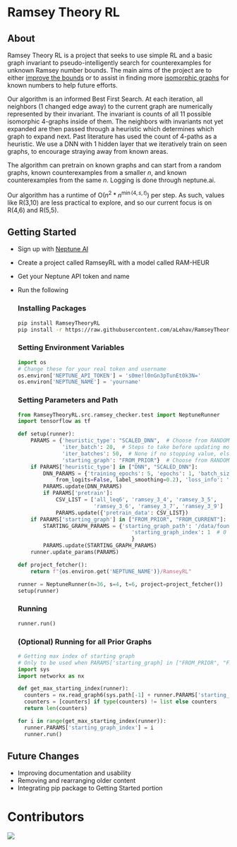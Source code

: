 # Ramsey Theory RL

## About
Ramsey Theory RL is a project that seeks to use simple RL and a basic graph invariant to pseudo-intelligently search for counterexamples for unknown Ramsey number bounds. The main aims of the project are to either [improve the bounds](https://en.wikipedia.org/wiki/Ramsey%27s_theorem) or to assist in finding more [isomorphic graphs](https://users.cecs.anu.edu.au/~bdm/data/ramsey.html) for known numbers to help future efforts. 

Our algorithm is an informed Best First Search. At each iteration, all neighbors (1 changed edge away) to the current graph are numerically represented by their invariant. The invariant is counts of all 11 possible isomorphic 4-graphs inside of them. The neighbors with invariants not yet expanded are then passed through a heuristic which determines which graph to expand next. Past literature has used the count of 4-paths as a heuristic. We use a DNN with 1 hidden layer that we iteratively train on seen graphs, to encourage straying away from known areas. 

The algorithm can pretrain on known graphs and can start from a random graphs, known counterexamples from a smaller $n$, and known counterexamples from the same $n$. Logging is done through neptune.ai.

Our algorithm has a runtime of O($n^2 * n^{\min({4,s,t})}$) per step. As such, values like R(3,10) are less practical to explore, and so our current focus is on R(4,6) and R(5,5).

## Getting Started
- Sign up with [Neptune AI](https://neptune.ai/)
- Create a project called RamseyRL with a model called RAM-HEUR
- Get your Neptune API token and name
- Run the following
  
  ### Installing Packages
  ```bash
  pip install RamseyTheoryRL
  pip install -r https://raw.githubusercontent.com/aLehav/RamseyTheoryRL/main/RamseyTheoryRL/requirements.txt --quiet
  ```
  ### Setting Environment Variables
  ```python
  import os
  # Change these for your real token and username
  os.environ['NEPTUNE_API_TOKEN'] = 's0me!l0nGn3pTunEt0k3N='
  os.environ['NEPTUNE_NAME'] = 'yourname'
  ```
  ### Setting Parameters and Path
  ```python
  from RamseyTheoryRL.src.ramsey_checker.test import NeptuneRunner
  import tensorflow as tf

  def setup(runner):
      PARAMS = {'heuristic_type': "SCALED_DNN",  # Choose from RANDOM, 4PATH, DNN, SCALED_DNN
                'iter_batch': 20,  # Steps to take before updating model data / weights
                'iter_batches': 50,  # None if no stopping value, else num. of iter_batches
                'starting_graph': "FROM_PRIOR"}  # Choose from RANDOM, FROM_PRIOR, FROM_CURRENT, EMPTY
      if PARAMS['heuristic_type'] in ["DNN", "SCALED_DNN"]:
          DNN_PARAMS = {'training_epochs': 5, 'epochs': 1, 'batch_size': 32, 'optimizer': 'adam', 'loss': tf.keras.losses.BinaryCrossentropy(
              from_logits=False, label_smoothing=0.2), 'loss_info': 'BinaryCrossentropy(from_logits=False, label_smoothing=0.2)', 'last_activation': 'sigmoid', 'pretrain': True}
          PARAMS.update(DNN_PARAMS)
          if PARAMS['pretrain']:
              CSV_LIST = ['all_leq6', 'ramsey_3_4', 'ramsey_3_5',
                          'ramsey_3_6', 'ramsey_3_7', 'ramsey_3_9']
              PARAMS.update({'pretrain_data': CSV_LIST})
      if PARAMS['starting_graph'] in ["FROM_PRIOR", "FROM_CURRENT"]:
          STARTING_GRAPH_PARAMS = {'starting_graph_path': '/data/found_counters/r4_6_35_isograph.g6',  # Mac: Absolute path
                                      'starting_graph_index': 1  # 0 is default
                                      }
          PARAMS.update(STARTING_GRAPH_PARAMS)
      runner.update_params(PARAMS)

  def project_fetcher():
      return f"{os.environ.get('NEPTUNE_NAME')}/RamseyRL"

  runner = NeptuneRunner(n=36, s=4, t=6, project=project_fetcher())
  setup(runner)
  ```
  ### Running
  ```python
  runner.run()
  ```
  ### (Optional) Running for all Prior Graphs
  ```python
  # Getting max index of starting graph
  # Only to be used when PARAMS['starting_graph] in ["FROM_PRIOR", "FROM_CURRENT"]
  import sys
  import networkx as nx

  def get_max_starting_index(runner):
    counters = nx.read_graph6(sys.path[-1] + runner.PARAMS['starting_graph_path'])
    counters = [counters] if type(counters) != list else counters
    return len(counters)

  for i in range(get_max_starting_index(runner)):
    runner.PARAMS['starting_graph_index'] = i
    runner.run()
  ```

## Future Changes

- Improving documentation and usability
- Removing and rearranging older content
- Integrating pip package to Getting Started portion

# Contributors
<a href="https://github.com/aLehav/RamseyTheoryRL/graphs/contributors">
  <img src="https://contrib.rocks/image?repo=aLehav/RamseyTheoryRL" />
</a>
